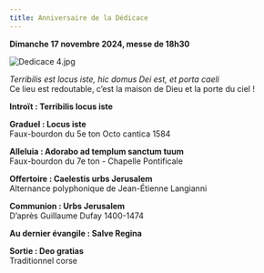 ```yaml
---
title: Anniversaire de la Dédicace
---
```

**Dimanche 17 novembre 2024, messe de 18h30**

![Dedicace 4.jpg]({{site.baseurl}}/images/Dedicace%204.jpg)

*Terribilis est locus iste, hic domus Dei est, et porta caeli*  
Ce lieu est redoutable, c’est la maison de Dieu et la porte du ciel !

**Introït : Terribilis locus iste**

**Graduel : Locus iste**  
Faux-bourdon du 5e ton Octo cantica 1584

**Alleluia : Adorabo ad templum sanctum tuum**  
Faux-bourdon du 7e ton - Chapelle Pontificale

**Offertoire : Caelestis urbs Jerusalem**  
Alternance polyphonique de Jean-Étienne Langianni

**Communion : Urbs Jerusalem**  
D’après Guillaume Dufay 1400-1474

**Au dernier évangile : Salve Regina**  

**Sortie : Deo gratias**  
Traditionnel corse